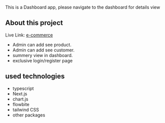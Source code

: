 This is a Dashboard app, please navigate to the dashboard for details view

## About this project

Live Link: [e-commerce](https://e-commerce-replit-aerdkjoop-neamul01.vercel.app//)

- Admin can add see product.
- Admin can add see customer.
- summery view in dashboard.
- exclusive login/register page

## used technologies

- typescript
- Next.js
- chart.js
- flowbite
- tailwind CSS
- other packages
